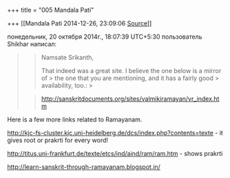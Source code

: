 +++
title = "005 Mandala Pati"

+++
[[Mandala Pati	2014-12-26, 23:09:06 [Source](https://groups.google.com/g/samskrita/c/L2zFqNclUlI)]]



  
  
понедельник, 20 октября 2014г., 18:07:39 UTC+5:30 пользователь Shikhar написал:

> 
> > 
> > Namsate Srikanth,
> > 
> > 
> >   
> > 
> > 
> > That indeed was a great site. I believe the one below is a mirror of > the one that you are mentioning, and it has a fairly good > availability, too.: >
> 
> > 
> >   
> > 
> > 
> > <http://sanskritdocuments.org/sites/valmikiramayan/vr_index.htm>  
> > 
> > 
> >   
> > 
> > 
> > 
> > 
> > 

Here is a few more links related to Ramayanam.  
  
<http://kjc-fs-cluster.kjc.uni-heidelberg.de/dcs/index.php?contents=texte> - it gives root or prakrti for every word!  
  
<http://titus.uni-frankfurt.de/texte/etcs/ind/aind/ram/ram.htm> - shows prakrti  
  
<http://learn-sanskrit-through-ramayanam.blogspot.in/>  


